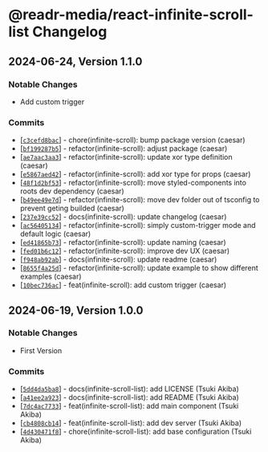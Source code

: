 # @readr-media/react-infinite-scroll-list Changelog

## 2024-06-24, Version 1.1.0

### Notable Changes
* Add custom trigger 

### Commits
* \[[`c3cefd8bac`](https://github.com/readr-media/react/commit/c3cefd8bac)] - chore(infinite-scroll): bump package version (caesar)
* \[[`bf199287b5`](https://github.com/readr-media/react/commit/bf199287b5)] - refactor(infinite-scroll): adjust package (caesar)
* \[[`ae7aac3aa3`](https://github.com/readr-media/react/commit/ae7aac3aa3)] - refactor(infinite-scroll): update xor type definition (caesar)
* \[[`e5867aed42`](https://github.com/readr-media/react/commit/e5867aed42)] - refactor(infinite-scroll): add xor type for props (caesar)
* \[[`48f1d2bf53`](https://github.com/readr-media/react/commit/48f1d2bf53)] - refactor(infinite-scroll): move styled-components into roots dev dependency (caesar)
* \[[`b49ee49e7d`](https://github.com/readr-media/react/commit/b49ee49e7d)] - refactor(infinite-scroll): move dev folder out of tsconfig to prevent geting builded (caesar)
* \[[`237e39cc52`](https://github.com/readr-media/react/commit/237e39cc52)] - docs(infinite-scroll): update changelog (caesar)
* \[[`ac56405134`](https://github.com/readr-media/react/commit/ac56405134)] - refactor(infinite-scroll): simply custom-trigger mode and default logic (caesar)
* \[[`ed41865b73`](https://github.com/readr-media/react/commit/ed41865b73)] - refactor(infinite-scroll): update naming (caesar)
* \[[`fed01b6c12`](https://github.com/readr-media/react/commit/fed01b6c12)] - refactor(infinite-scroll): improve dev UX (caesar)
* \[[`f948ab92ab`](https://github.com/readr-media/react/commit/f948ab92ab)] - docs(infinite-scroll): update readme (caesar)
* \[[`8655f4a25d`](https://github.com/readr-media/react/commit/8655f4a25d)] - refactor(infinite-scroll): update example to show different examples (caesar)
* \[[`10bec736ac`](https://github.com/readr-media/react/commit/10bec736ac)] - feat(infinite-scroll): add custom trigger (caesar)

## 2024-06-19, Version 1.0.0 

### Notable Changes
* First Version

### Commits
* \[[`5dd4da5ba8`](https://github.com/readr-media/react/commit/5dd4da5ba8)] - docs(infinite-scroll-list): add LICENSE (Tsuki Akiba)
* \[[`a41ee2a923`](https://github.com/readr-media/react/commit/a41ee2a923)] - docs(infinite-scroll-list): add README (Tsuki Akiba)
* \[[`7dc4ac7733`](https://github.com/readr-media/react/commit/7dc4ac7733)] - feat(infinite-scroll-list): add main component (Tsuki Akiba)
* \[[`cb4808cb14`](https://github.com/readr-media/react/commit/cb4808cb14)] - feat(infinite-scroll-list): add dev server (Tsuki Akiba)
* \[[`4d430471f8`](https://github.com/readr-media/react/commit/4d430471f8)] - chore(infinite-scroll-list): add base configuration (Tsuki Akiba)
